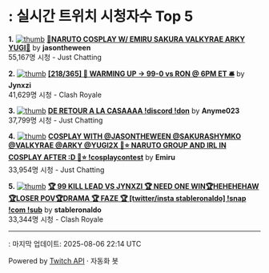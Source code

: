 # : 실시간 트위치 시청자수 Top 5

**1.** [![thumb](https://static-cdn.jtvnw.net/previews-ttv/live_user_jasontheween-320x180.jpg)](https://twitch.tv/jasontheween)
**[🔴NARUTO COSPLAY W/ EMIRU SAKURA VALKYRAE ARKY YUGI🔴](https://twitch.tv/jasontheween)** by **jasontheween**<br>55,167명 시청  - Just Chatting

**2.** [![thumb](https://static-cdn.jtvnw.net/previews-ttv/live_user_jynxzi-320x180.jpg)](https://twitch.tv/Jynxzi)
**[[218/365] 🔔 WARMING UP -> 99-0 vs RON @ 6PM ET 🛎️](https://twitch.tv/Jynxzi)** by **Jynxzi**<br>41,629명 시청  - Clash Royale

**3.** [![thumb](https://static-cdn.jtvnw.net/previews-ttv/live_user_anyme023-320x180.jpg)](https://twitch.tv/Anyme023)
**[DE RETOUR A LA CASAAAA !discord !don](https://twitch.tv/Anyme023)** by **Anyme023**<br>37,799명 시청  - Just Chatting

**4.** [![thumb](https://static-cdn.jtvnw.net/previews-ttv/live_user_emiru-320x180.jpg)](https://twitch.tv/Emiru)
**[COSPLAY WITH @JASONTHEWEEN @SAKURASHYMKO @VALKYRAE @ARKY @YUGI2X 🩷⭐️ NARUTO GROUP AND IRL IN COSPLAY AFTER :D 🩷⭐️ !cosplaycontest](https://twitch.tv/Emiru)** by **Emiru**<br>33,954명 시청  - Just Chatting

**5.** [![thumb](https://static-cdn.jtvnw.net/previews-ttv/live_user_stableronaldo-320x180.jpg)](https://twitch.tv/stableronaldo)
**[🏆 99 KILL LEAD VS JYNXZI 🏆 NEED ONE WIN🏆HEHEHEHAW 🏆LOSER POV🏆DRAMA 🏆  FAZE 🏆  [twitter/insta stableronaldo] !snap !com !sub](https://twitch.tv/stableronaldo)** by **stableronaldo**<br>33,344명 시청  - Clash Royale


---
: 마지막 업데이트: 2025-08-06 22:14 UTC

Powered by [Twitch API](https://dev.twitch.tv/docs/api/reference) · 자동화 봇